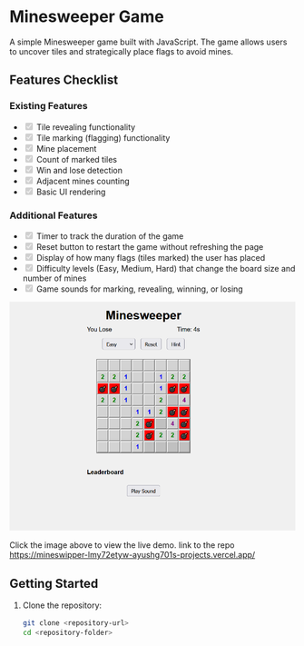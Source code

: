 # Minesweeper Game

A simple Minesweeper game built with JavaScript. The game allows users to uncover tiles and strategically place flags to avoid mines.

## Features Checklist

### Existing Features

<ul>
  <li><input type="checkbox" checked disabled> Tile revealing functionality</li>
  <li><input type="checkbox" checked disabled> Tile marking (flagging) functionality</li>
  <li><input type="checkbox" checked disabled> Mine placement</li>
  <li><input type="checkbox" checked disabled> Count of marked tiles</li>
  <li><input type="checkbox" checked disabled> Win and lose detection</li>
  <li><input type="checkbox" checked disabled> Adjacent mines counting</li>
  <li><input type="checkbox" checked disabled> Basic UI rendering</li>
</ul>

### Additional Features

<ul>
  <li><input type="checkbox" checked disabled> Timer to track the duration of the game</li>
  <li><input type="checkbox" checked disabled> Reset button to restart the game without refreshing the page</li>
  <li><input type="checkbox" checked disabled> Display of how many flags (tiles marked) the user has placed</li>
  <li><input type="checkbox" checked disabled> Difficulty levels (Easy, Medium, Hard) that change the board size and number of mines</li>
  <li><input type="checkbox" checked disabled> Game sounds for marking, revealing, winning, or losing</li>
</ul>
<p align="center">
  <a href="https://mineswipper-lmy72etyw-ayushg701s-projects.vercel.app/">
    <img src="./image.png" alt="Demo" style="width: 600px; height: auto;">
  </a>
</p>

Click the image above to view the live demo.
link to the repo https://mineswipper-lmy72etyw-ayushg701s-projects.vercel.app/

## Getting Started

1. Clone the repository:
   ```bash
   git clone <repository-url>
   cd <repository-folder>
   ```
